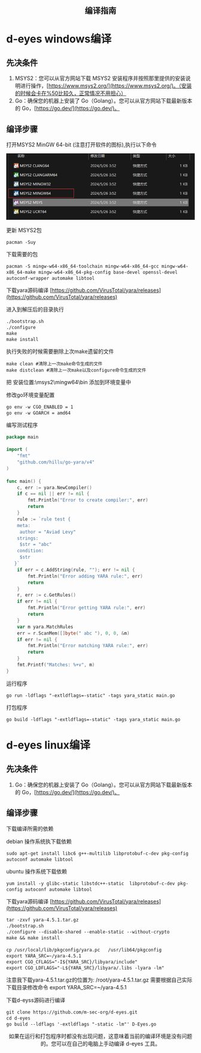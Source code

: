 <div align=center>
<h2>编译指南</h2>
</div>

# d-eyes windows编译
## 先决条件

1. MSYS2：您可以从官方网站下载 MSYS2
   安装程序并按照那里提供的安装说明进行操作，[https://www.msys2.org/](https://www.msys2.org/)。（安装的时候会卡在%50比较久，正常情况不用担心）
2. Go：确保您的机器上安装了 Go（Golang）。您可以从官方网站下载最新版本的 Go，[https://go.dev/](https://go.dev/)。

## 编译步骤

打开MSYS2 MinGW 64-bit (注意打开软件的图标),执行以下命令

![注意打开软件的图标](./img.png)

更新 MSYS2包

```shell
pacman -Suy

```
下载需要的包

```shell
pacman -S mingw-w64-x86_64-toolchain mingw-w64-x86_64-gcc mingw-w64-x86_64-make mingw-w64-x86_64-pkg-config base-devel openssl-devel autoconf-wrapper automake libtool
```

下载yara源码编译 [https://github.com/VirusTotal/yara/releases](https://github.com/VirusTotal/yara/releases)

进入到解压后的目录执行

```shell
./bootstrap.sh
./configure
make
make install
```

执行失败的时候需要删除上次make遗留的文件

```shell
make clean #清除上一次make命令生成的文件
make distclean #清除上一次make以及configure命令生成的文件
```

把 安装位置:\msys2\mingw64\bin 添加到环境变量中

修改go环境变量配置

```shell
go env -w CGO_ENABLED = 1
go env -w GOARCH = amd64
```
编写测试程序

```Go
package main

import (
	"fmt"
	"github.com/hillu/go-yara/v4"
)

func main() {
	c, err := yara.NewCompiler()
	if c == nil || err != nil {
		fmt.Println("Error to create compiler:", err)
		return
	}
	rule := `rule test {
    meta: 
     author = "Aviad Levy"
    strings:
     $str = "abc"
    condition:
     $str
   }`
	if err = c.AddString(rule, ""); err != nil {
		fmt.Println("Error adding YARA rule:", err)
		return
	}
	r, err := c.GetRules()
	if err != nil {
		fmt.Println("Error getting YARA rule:", err)
		return
	}
	var m yara.MatchRules
	err = r.ScanMem([]byte(" abc "), 0, 0, &m)
	if err != nil {
		fmt.Println("Error matching YARA rule:", err)
		return
	}
	fmt.Printf("Matches: %+v", m)
}

```

运行程序

```shell
go run -ldflags "-extldflags=-static" -tags yara_static main.go
```

打包程序

```shell
go build -ldflags "-extldflags=-static" -tags yara_static main.go
```

# d-eyes linux编译
## 先决条件
1. Go：确保您的机器上安装了 Go（Golang）。您可以从官方网站下载最新版本的 Go，[https://go.dev/](https://go.dev/)。
## 编译步骤

下载编译所需的依赖

debian 操作系统执下载依赖
```shell
sudo apt-get install libc6 g++-multilib libprotobuf-c-dev pkg-config  autoconf automake libtool
```
ubuntu 操作系统下载依赖
```shell
yum install -y glibc-static libstdc++-static  libprotobuf-c-dev pkg-config autoconf automake libtool
```
下载yara源码编译 [https://github.com/VirusTotal/yara/releases](https://github.com/VirusTotal/yara/releases)

```shell
tar -zxvf yara-4.5.1.tar.gz
./bootstrap.sh 
./configure --disable-shared --enable-static --without-crypto
make && make install

cp /usr/local/lib/pkgconfig/yara.pc   /usr/lib64/pkgconfig
export YARA_SRC=~/yara-4.5.1
export CGO_CFLAGS="-I${YARA_SRC}/libyara/include"
export CGO_LDFLAGS="-L${YARA_SRC}/libyara/.libs -lyara -lm"
```

注意我下载yara-4.5.1.tar.gz的位置为: /root/yara-4.5.1.tar.gz 需要根据自己实际下载目录修改命令 export YARA_SRC=~/yara-4.5.1

下载d-eyss源码进行编译
```shell
git clone https://github.com/m-sec-org/d-eyes.git
cd d-eyes
go build --ldflags '-extldflags "-static -lm"' D-Eyes.go
```
<div align=center>
如果在运行和打包程序时都没有出现问题，这意味着当前的编译环境是没有问题的。您可以在自己的电脑上手动编译 d-eyes 工具。
</div>